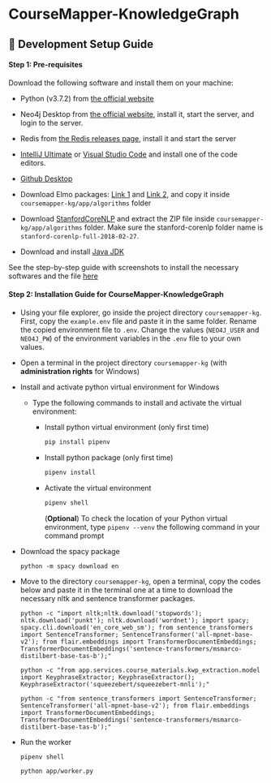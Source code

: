 # CourseMapper-KnowledgeGraph

## 🔨 Development Setup Guide

#### Step 1: Pre-requisites

Download the following software and install them on your machine:

- Python (v3.7.2) from [the official website](https://www.python.org/downloads/release/python-372/)

- Neo4j Desktop from [the official website](https://neo4j.com/download-center/#desktop), install it, start the server, and login to the server.

- Redis from [the Redis releases page](https://github.com/tporadowski/redis/releases), install it and start the server

- [IntelliJ Ultimate](https://www.jetbrains.com/de-de/idea/download/#section=windows) or [Visual Studio Code](https://code.visualstudio.com/download) and install one of the code editors.

- [Github Desktop](https://desktop.github.com/)

- Download Elmo packages: [Link 1](https://s3-us-west-2.amazonaws.com/allennlp/models/elmo/2x4096_512_2048cnn_2xhighway/elmo_2x4096_512_2048cnn_2xhighway_weights.hdf5) and [Link 2](https://uni-duisburg-essen.sciebo.de/s/r4bNsDrkuAkPSfo/download), and copy it inside `coursemapper-kg/app/algorithms` folder

- Download [StanfordCoreNLP](https://uni-duisburg-essen.sciebo.de/s/nO06q2wY0t5h8SO) and extract the ZIP file inside `coursemapper-kg/app/algorithms` folder. Make sure the stanford-corenlp folder name is `stanford-corenlp-full-2018-02-27`. 

- Download and install [Java JDK](https://www.oracle.com/java/technologies/downloads/)


See the step-by-step guide with screenshots to install the necessary softwares and the file [here]()

#### Step 2: Installation Guide for CourseMapper-KnowledgeGraph

- Using your file explorer, go inside the project directory `coursemapper-kg`. First, copy the `example.env` file and paste it in the same folder. Rename the copied environment file to `.env`. Change the values (`NEO4J_USER` and `NEO4J_PW`) of the environment variables in the `.env` file to your own values.

- Open a terminal in the project directory `coursemapper-kg` (with **administration rights** for Windows)

- Install and activate python virtual environment for Windows

  - Type the following commands to install and activate the virtual environment:

    - Install python virtual environment (only first time)

      ```bash
      pip install pipenv
      ```

    - Install python package (only first time)

      ```bash
      pipenv install
      ```

    - Activate the virtual environment

      ```bash
      pipenv shell
      ```

      (**Optional**) To check the location of your Python virtual environment, type `pipenv --venv` the following command in your command prompt

- Download the spacy package

    ```
    python -m spacy download en
    ```

- Move to the directory `coursemapper-kg`, open a terminal, copy the codes below and paste it in the terminal one at a time to download the necessary nltk and sentence transformer packages.

  ```
  python -c "import nltk;nltk.download('stopwords'); nltk.download('punkt'); nltk.download('wordnet'); import spacy; spacy.cli.download('en_core_web_sm'); from sentence_transformers import SentenceTransformer; SentenceTransformer('all-mpnet-base-v2'); from flair.embeddings import TransformerDocumentEmbeddings;  TransformerDocumentEmbeddings('sentence-transformers/msmarco-distilbert-base-tas-b');"
  ```

  ```
  python -c "from app.services.course_materials.kwp_extraction.model import KeyphraseExtractor; KeyphraseExtractor(); KeyphraseExtractor('squeezebert/squeezebert-mnli');"
  ```

  ```
  python -c "from sentence_transformers import SentenceTransformer; SentenceTransformer('all-mpnet-base-v2'); from flair.embeddings import TransformerDocumentEmbeddings;  TransformerDocumentEmbeddings('sentence-transformers/msmarco-distilbert-base-tas-b');"
  ```

- Run the worker
  ```bash
  pipenv shell
  ```

  ```bash
  python app/worker.py
  ```
